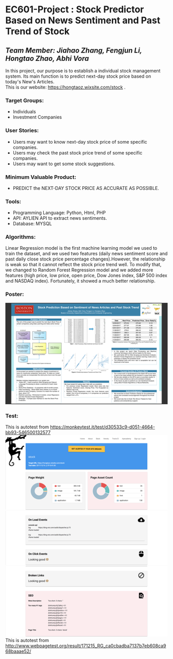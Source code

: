 # EC601-Project : Stock Predictor Based on News Sentiment and Past Trend of Stock
**_Team Member: Jiahao Zhang, Fengjun Li, Hongtao Zhao, Abhi Vora_** <br> 
---
In this project, our purpose is to establish a individual stock management system. Its main function is to predict next-day stock price based on today's New's Articles.  <br>This is our website: https://hongtaoz.wixsite.com/stock .
### Target Groups:
- Individuals 
- Investment Companies
### User Stories:
- Users may want to know next-day stock price of some specific companies.
- Users may check the past stock price trend of some specific companies.
- Users may want to get some stock suggestions.
### Minimum Valuable Product:
- PREDICT the NEXT-DAY STOCK PRICE AS ACCURATE AS POSSIBLE.
### Tools:
- Programming Language: Python, Html, PHP
- API: AYLIEN API to extract news sentiments.
- Database: MYSQL
### Algorithms:
Linear Regression model is the first machine learning model we used to train the dataset, and we used two features (daily news sentiment score and past daily close stock price percentage changes).However, the relationship is weak so that it cannot reflect the stock price trend well. To modify that, we changed to Random Forest Regression model and  we added more features (high price, low price, open price, Dow Jones index, S&P 500 index and NASDAQ index). Fortunately, it showed a much better relationship.
### Poster:
![image](https://github.com/jiahaozh/EC601-Project/raw/master/poster.png)
### Test:
This is autotest from https://monkeytest.it/test/d30533c9-d051-4664-bb93-546500132577
![image](https://github.com/jiahaozh/EC601-Project/raw/master/TEST/monkeytest1.png)
![image](https://github.com/jiahaozh/EC601-Project/raw/master/TEST/monkeytest2.png)
![image](https://github.com/jiahaozh/EC601-Project/raw/master/TEST/monkeytest3.png)
This is autotest from http://www.webpagetest.org/result/171215_RG_ca0cbadba7137b7eb608ca968baaae52/











